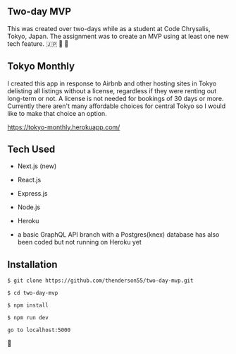 ## Two-day MVP 

This was created over two-days while as a student at Code Chrysalis, Tokyo, Japan.
The assignment was to create an MVP using at least one new tech feature.  🇯🇵  🏯 🗼

## Tokyo Monthly

I created this app in response to Airbnb and other hosting sites in Tokyo delisting all listings without a license, regardless if they were renting out long-term or not.
A license is not needed for bookings of 30 days or more. Currently there aren't many affordable choices for central Tokyo so I would like to make that choice an option.

https://tokyo-monthly.herokuapp.com/


## Tech Used

- Next.js (new)
- React.js
- Express.js
- Node.js
- Heroku

- a basic GraphQL API branch with a Postgres(knex) database has also been coded but not running on Heroku yet

## Installation

```
$ git clone https://github.com/thenderson55/two-day-mvp.git
 
$ cd two-day-mvp

$ npm install

$ npm run dev

go to localhost:5000
```


🐳
